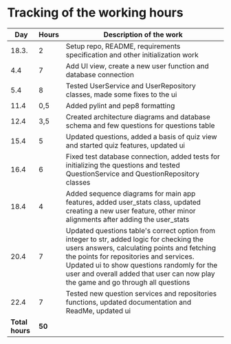 # Tracking of the working hours

| Day               | Hours  | Description of the work | 
| -----             | -----  | ----------------------- |
| 18.3.             | 2      | Setup repo, README, requirements specification and other initialization work |
| 4.4               | 7      | Add UI view, create a new user function and database connection |
| 5.4               | 8      | Tested UserService and UserRepository classes, made some fixes to the ui |
| 11.4              | 0,5    | Added pylint and pep8 formatting |
| 12.4              | 3,5    | Created architecture diagrams and database schema and few questions for questions table |
| 15.4              | 5    | Updated questions, added a basis of quiz view and started quiz features, updated ui |
| 16.4              | 6    | Fixed test database connection, added tests for initializing the questions and tested QuestionService and QuestionRepository classes |
| 18.4              | 4    | Added sequence diagrams for main app features, added user_stats class, updated creating a new user feature, other minor alignments after adding the user_stats |
| 20.4              | 7    | Updated questions table's correct option from integer to str, added logic for checking the users answers, calculating points and fetching the points for repositories and services. Updated ui to show questions randomly for the user and overall added that user can now play the game and go through all questions |
| 22.4              | 7    | Tested new question services and repositories functions, updated documentation and ReadMe, updated ui |
| **Total hours**   | **50**